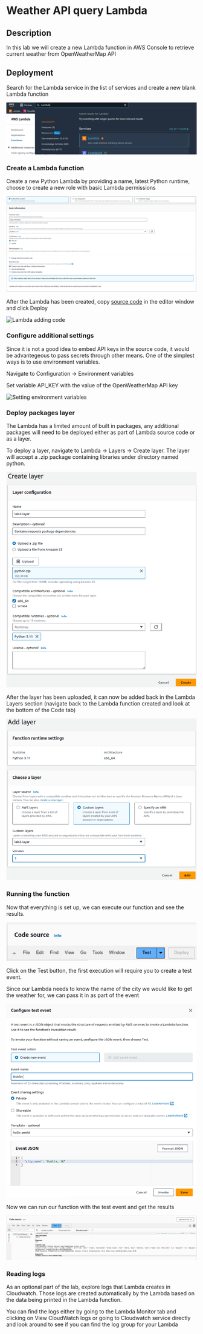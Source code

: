 # Weather API query Lambda

## Description

In this lab we will create a new Lambda function in AWS Console to retrieve current weather from OpenWeatherMap API

## Deployment

Search for the Lambda service in the list of services and create a new blank Lambda function

![Lambda service search](/2_lambda/img/Lambda_service.png)

### Create a Lambda function

Create a new Python Lambda by providing a name, latest Python runtime, choose to create a new role with basic Lambda permissions

![Lambda creation screen](/2_lambda/img/Lambda_create.png)

After the Lambda has been created, copy [source code](lambda_function.py) in the editor window and click Deploy

![Lambda adding code](/2_lambda/img/Add_code.png)

### Configure additional settings

Since it is not a good idea to embed API keys in the source code, it would be advantegeous to pass secrets through other means. One of the simplest ways is to use environment variables.

Navigate to Configuration -> Environment variables

Set variable API_KEY with the value of the OpenWeatherMap API key

![Setting environment variables](/2_lambda/img/Env_vars.png)

### Deploy packages layer

The Lambda has a limited amount of built in packages, any additional packages will need to be deployed either as part of Lambda source code or as a layer.

To deploy a layer, navigate to Lambda -> Layers -> Create layer.
The layer will accept a .zip package containing libraries under directory named python.

![Creating a layer](/2_lambda/img/Create_layer.png)

After the layer has been uploaded, it can now be added back in the Lambda Layers section (navigate back to the Lambda function created and look at the bottom of the Code tab)

![Adding a layer](/2_lambda/img/Add_layer.png)

### Running the function

Now that everything is set up, we can execute our function and see the results.

![Running Lambda](/2_lambda/img/Lambda_run.png)

Click on the Test button, the first execution will require you to create a test event.

Since our Lambda needs to know the name of the city we would like to get the weather for, we can pass it in as part of the event

![Creating test event](/2_lambda/img/Create_test_event.png)

Now we can run our function with the test event and get the results

![Run results](/2_lambda/img/Lambda_results.png)

### Reading logs

As an optional part of the lab, explore logs that Lambda creates in Cloudwatch. Those logs are created automatically by the Lambda based on the data being printed in the Lambda function.

You can find the logs either by going to the Lambda Monitor tab and clicking on View CloudWatch logs or going to Cloudwatch service directly and look around to see if you can find the log group for your Lambda